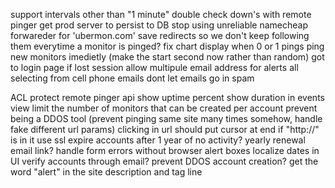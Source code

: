 support intervals other than "1 minute"
double check down's with remote pinger
get prod server to persist to DB
stop using unreliable namecheap forwareder for 'ubermon.com'
save redirects so we don't keep following them everytime a monitor is pinged?
fix chart display when 0 or 1 pings
ping new monitors imedietly (make the start second now rather than random)
got to login page if lost session
allow multipule email address for alerts
all selecting from cell phone emails
dont let emails go in spam

ACL protect remote pinger api
show uptime percent
show duration in events view
limit the number of monitors that can be created per account
prevent being a DDOS tool (prevent pinging same site many times somehow, handle fake different url params)
clicking in url should put cursor at end if "http://" is in it
use ssl
expire accounts after 1 year of no activity? yearly renewal email link?
handle form errors without browser alert boxes
localize dates in UI
verify accounts through email? prevent DDOS account creation?
get the word "alert" in the site description and tag line
